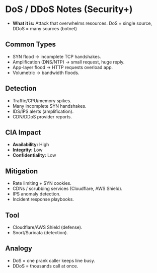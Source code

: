 # DoS / DDoS Notes (Security+)

- **What it is:** Attack that overwhelms resources. DoS = single source, DDoS = many sources (botnet)

## Common Types
- SYN flood → incomplete TCP handshakes.
- Amplification (DNS/NTP) → small request, huge reply.
- App-layer flood → HTTP requests overload app.
- Volumetric → bandwidth floods.

## Detection
- Traffic/CPU/memory spikes.
- Many incomplete SYN handshakes.
- IDS/IPS alerts (amplification).
- CDN/DDoS provider reports.

## CIA Impact
- **Availability:** High
- **Integrity:** Low
- **Confidentiality:** Low

## Mitigation
- Rate limiting + SYN cookies.
- CDNs / scrubbing services (Cloudflare, AWS Shield).
- IPS anomaly detection.
- Incident response playbooks.

## Tool
- Cloudflare/AWS Shield (defense).
- Snort/Suricata (detection).

## Analogy
- DoS = one prank caller keeps line busy.  
- DDoS = thousands call at once.
